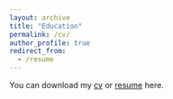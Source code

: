 ```yaml
---
layout: archive
title: "Education"
permalink: /cv/
author_profile: true
redirect_from:
  - /resume
---
```


You can download my [cv](../Image/cv.pdf) or [resume](../Image/Resume.pdf) here.
